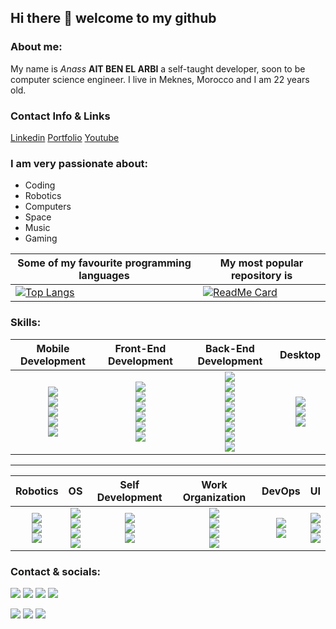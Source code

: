 


## Hi there 👋 welcome to my github 
### About me:
My name is *Anass* **AIT BEN EL ARBI** a self-taught developer, soon to be computer science engineer. I live in Meknes, Morocco and I am 22 years old.

### Contact Info & Links
[Linkedin](https://www.linkedin.com/in/anass-abea/)
[Portfolio](https://portfolio.thexcoders.net/)
[Youtube](https://www.youtube.com/c/AnassAITBENELARBI)

### I am very passionate about: 
- Coding
- Robotics
- Computers
- Space
- Music
- Gaming

| Some of my favourite programming languages |My most popular repository is |
|--|--|
| [![Top Langs](https://github-readme-stats.vercel.app/api/top-langs/?username=Anass-ABEA&layout=compact)](https://github.com/anuraghazra/github-readme-stats)|[![ReadMe Card](https://github-readme-stats.vercel.app/api/pin/?username=Anass-ABEA&repo=Covid-19-Database-Updater)](https://github.com/Anass-ABEA/Covid-19-Database-Updater)|





### Skills:  
  
| Mobile Development | Front-End Development | Back-End Development |  Desktop  |  
|:--:|:--:|:-:| :--: |  
|<img src="https://img.shields.io/badge/-Java-06305b?style=for-the-badge&logo=java&logoColor=white"><br><img src="https://img.shields.io/badge/-Android-3DDC84?style=for-the-badge&logo=android&logoColor=white"><br><img src="https://img.shields.io/badge/-XML-black?style=for-the-badge"><br><img src="https://img.shields.io/badge/REACT NATIVE-%2320232a.svg?style=for-the-badge&logo=react"><br><img src="https://img.shields.io/badge/Flutter-%2302569B.svg?style=for-the-badge&logo=Flutter&logoColor=white"/>| <img src = "https://img.shields.io/badge/-HTML5-E34F26?style=for-the-badge&logo=html5&logoColor=white"><br><img src = "https://img.shields.io/badge/-CSS3-1572B6?style=for-the-badge&logo=css3&logoColor=white"><br><img src="https://img.shields.io/badge/-Bootstrap-563D7C?style=for-the-badge&logo=bootstrap&logoColor=white"><br><img src="https://img.shields.io/badge/-JavaScript-black?style=for-the-badge&logo=javascript&logoColor=eed718"><br><img src="https://img.shields.io/badge/-React-161616?style=for-the-badge&logo=react&logoColor=00d9ff"><br><img src="https://img.shields.io/badge/-C%23-659ad2?style=for-the-badge&logo=c-sharp&logoColor=ffffff">| <img src="https://img.shields.io/badge/-PHP-5466b8?style=for-the-badge&logo=php&logoColor=white" ><br><img src="https://img.shields.io/badge/-LARAVEL-f35045?style=for-the-badge&logo=laravel&logoColor=white" ><br><img src="https://img.shields.io/badge/sqlite-%2307405e.svg?&style=for-the-badge&logo=sqlite&logoColor=white"><br><img src="https://img.shields.io/badge/MongoDB-%234ea94b.svg?&style=for-the-badge&logo=mongodb&logoColor=white"><br><img src="https://img.shields.io/badge/postgres-%23316192.svg?&style=for-the-badgee&logo=postgresql&logoColor=white"><br><img src="https://img.shields.io/badge/-Java-06305b?style=for-the-badge&logo=java&logoColor=white"> <br><img src = "https://img.shields.io/badge/.NET-5C2D91?style=for-the-badge&logo=.net&logoColor=white"/><br><img src="https://img.shields.io/badge/spring-%236DB33F.svg?style=for-the-badge&logo=spring&logoColor=white"/>| <img src="https://img.shields.io/badge/-Visual%20Basic-lightgray?style=for-the-badge&logo=visual-studio-code"><br><img src="https://img.shields.io/badge/-Java-06305b?style=for-the-badge&logo=java&logoColor=white"><br><img src="https://img.shields.io/badge/-Python-black?style=for-the-badge&logo=python&logoColor=white"/>|  
-------
| Robotics | OS | Self Development |  Work Organization | DevOps| UI |
|:--:|:--:|:--:|  :--:| :--:|:--:|
|<img src="https://img.shields.io/badge/-Python-black?style=for-the-badge&logo=python&logoColor=white"><br><img src="https://img.shields.io/badge/-Arduino-gray?style=for-the-badge&logo=arduino&color=gray"><br><img src="https://img.shields.io/badge/ROS%20Robotics-%230A0FF9.svg?style=for-the-badge&logo=ROS&logoColor=white">| <img src="https://img.shields.io/badge/Debian-D70A53?style=for-the-badge&logo=debian&logoColor=white"><br><img src="https://img.shields.io/badge/Ubuntu-E95420?style=for-the-badge&logo=ubuntu&logoColor=white"/><br><img src="https://img.shields.io/badge/Windows-0078D6?style=for-the-badge&logo=windows&logoColor=white"/><br><img src="https://img.shields.io/badge/Android-3DDC84?style=for-the-badge&logo=android&logoColor=white"/>|<img src="https://img.shields.io/badge/-Problem%20Solving-aaa294?style=for-the-badge"><br><img src="https://img.shields.io/badge/-Team%20Leader-ffa804?style=for-the-badge"><br><img src="https://img.shields.io/badge/-Database%20Management-4d008f?style=for-the-badge">| <img src="https://img.shields.io/badge/Trello-%23026AA7.svg?style=for-the-badge&logo=Trello&logoColor=white"/><br><img src = "https://img.shields.io/badge/jira-%230A0FFF.svg?style=for-the-badge&logo=jira&logoColor=white"/><br><img src = "https://img.shields.io/badge/GitLabCI-%23181717.svg?style=for-the-badge&logo=gitlab&logoColor=white"/> <br> <img src="https://img.shields.io/badge/github-%23121011.svg?style=for-the-badge&logo=github&logoColor=white"/>|<img src = "https://img.shields.io/badge/docker-%230db7ed.svg?style=for-the-badge&logo=docker&logoColor=white"/> <br> <img src = "https://img.shields.io/badge/Postman-FF6C37?style=for-the-badge&logo=postman&logoColor=white"/> | <img src="https://img.shields.io/badge/figma-%23F24E1E.svg?style=for-the-badge&logo=figma&logoColor=white"/> <br><img src = "https://img.shields.io/badge/Adobe%20XD-470137?style=for-the-badge&logo=Adobe%20XD&logoColor=#FF61F6"/> <br><img src = "https://img.shields.io/badge/Axure-aaa?style=for-the-badge"/>|

### Contact & socials:
 [<img src="https://img.shields.io/badge/youtube-%23FF0000.svg?&style=for-the-badge&logo=youtube&logoColor=white" target="_bank"/>](https://www.youtube.com/channel/UCTK0fGhApaJlERojmqmn_YQ)  [<img src = "https://img.shields.io/badge/Steam-%23000000.svg?&style=for-the-badge&logo=steam&logoColor=white" target="_bank">](https://steamcommunity.com/profiles/76561198215851327/) [<img src = "https://img.shields.io/badge/Stackoverflow-lightgrey.svg?logo=stackoverflow&style=for-the-badge&logoColor=orange" target="_bank">](https://stackoverflow.com/users/11003330/anass-abea) [<img src = "https://img.shields.io/badge/github-black.svg?logo=github&style=for-the-badge&logoColor=white" target="_bank">](https://github.com/Anass-ABEA) 
 

[<img src = "https://img.shields.io/badge/WHATSAPP-%2325D366.svg?&style=for-the-badge&logo=whatsapp&logoColor=white">](https://www.wa.me/+212637958106) <a href="mailto:annassabe@gmail.com"><img src = "https://img.shields.io/badge/gmail-%23D14836.svg?&style=for-the-badge&logo=gmail&logoColor=white" target="_bank" ></a> [<img src="https://img.shields.io/badge/linkedin-%230077B5.svg?&style=for-the-badge&logo=linkedin&logoColor=white" target="_bank" />](https://www.linkedin.com/in/anass-abea/)


